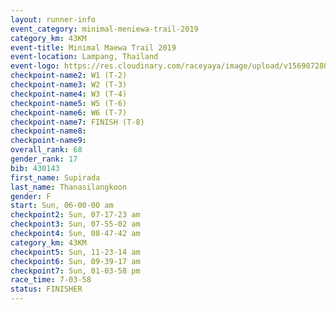 ```yaml
---
layout: runner-info 
event_category: minimal-meniewa-trail-2019 
category_km: 43KM
event-title: Minimal Maewa Trail 2019 
event-location: Lampang, Thailand 
event-logo: https://res.cloudinary.com/raceyaya/image/upload/v1569072805/logo/minimal-trail_ktnvsp.jpg 
checkpoint-name2: W1 (T-2) 
checkpoint-name3: W2 (T-3) 
checkpoint-name4: W3 (T-4) 
checkpoint-name5: W5 (T-6) 
checkpoint-name6: W6 (T-7) 
checkpoint-name7: FINISH (T-8) 
checkpoint-name8: 
checkpoint-name9: 
overall_rank: 68
gender_rank: 17
bib: 430143
first_name: Supirada
last_name: Thanasilangkoon
gender: F
start: Sun, 06-00-00 am
checkpoint2: Sun, 07-17-23 am
checkpoint3: Sun, 07-55-02 am
checkpoint4: Sun, 08-47-42 am
category_km: 43KM
checkpoint5: Sun, 11-23-14 am
checkpoint6: Sun, 09-39-17 am
checkpoint7: Sun, 01-03-58 pm
race_time: 7-03-58
status: FINISHER
---
```

